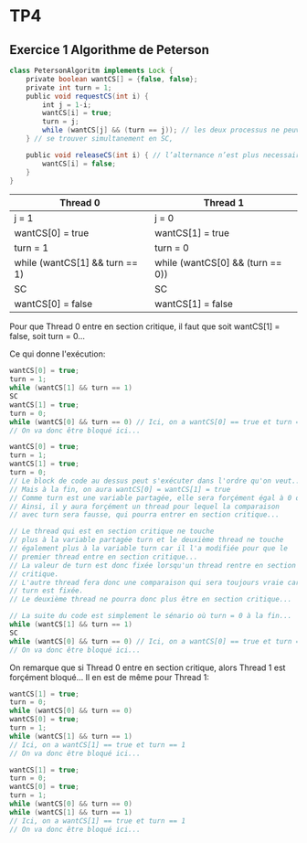 # TP4

## Exercice 1 Algorithme de Peterson

```java
class PetersonAlgoritm implements Lock {
    private boolean wantCS[] = {false, false};
    private int turn = 1;
    public void requestCS(int i) {
        int j = 1-i;
        wantCS[i] = true;
        turn = j;
        while (wantCS[j] && (turn == j)); // les deux processus ne peuvent plus
    } // se trouver simultanement en SC,

    public void releaseCS(int i) { // l’alternance n’est plus necessaire
        wantCS[i] = false;
    }
}
```

| Thread 0                       | Thread 1                         |
| ------------------------------ | -------------------------------- |
| j = 1                          | j = 0                            |
| wantCS[0] = true               | wantCS[1] = true                 |
| turn = 1                       | turn = 0                         |
| while (wantCS[1] && turn == 1) | while (wantCS[0] && (turn == 0)) |
| SC                             | SC                               |
| wantCS[0] = false              | wantCS[1] = false                |



Pour que Thread 0 entre en section critique, il faut que soit wantCS[1] = false, soit turn = 0...

Ce qui donne l'exécution:

```java
wantCS[0] = true;
turn = 1;
while (wantCS[1] && turn == 1)
SC
wantCS[1] = true;
turn = 0;
while (wantCS[0] && turn == 0) // Ici, on a wantCS[0] == true et turn == 0
// On va donc être bloqué ici...
```

```java
wantCS[0] = true;
turn = 1;
wantCS[1] = true;
turn = 0;
// Le block de code au dessus peut s'exécuter dans l'ordre qu'on veut...
// Mais à la fin, on aura wantCS[0] = wantCS[1] = true
// Comme turn est une variable partagée, elle sera forçément égal à 0 ou 1.
// Ainsi, il y aura forçément un thread pour lequel la comparaison 
// avec turn sera fausse, qui pourra entrer en section critique...

// Le thread qui est en section critique ne touche
// plus à la variable partagée turn et le deuxième thread ne touche
// également plus à la variable turn car il l'a modifiée pour que le
// premier thread entre en section critique...
// La valeur de turn est donc fixée lorsqu'un thread rentre en section
// critique.
// L'autre thread fera donc une comparaison qui sera toujours vraie car
// turn est fixée.
// Le deuxième thread ne pourra donc plus être en section critique...

// La suite du code est simplement le sénario où turn = 0 à la fin...
while (wantCS[1] && turn == 1)
SC
while (wantCS[0] && turn == 0) // Ici, on a wantCS[0] == true et turn == 0
// On va donc être bloqué ici...
```

 

On remarque que si Thread 0 entre en section critique, alors Thread 1 est forçément bloqué... Il en est de même pour Thread 1:

```java
wantCS[1] = true;
turn = 0;
while (wantCS[0] && turn == 0)
wantCS[0] = true;
turn = 1;
while (wantCS[1] && turn == 1)
// Ici, on a wantCS[1] == true et turn == 1
// On va donc être bloqué ici...
```

```java
wantCS[1] = true;
turn = 0;
wantCS[0] = true;
turn = 1;
while (wantCS[0] && turn == 0)
while (wantCS[1] && turn == 1)
// Ici, on a wantCS[1] == true et turn == 1
// On va donc être bloqué ici...
```
